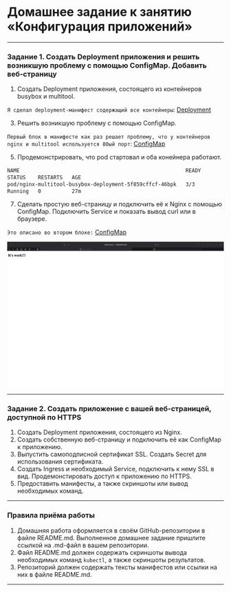 # Домашнее задание к занятию «Конфигурация приложений»

------

### Задание 1. Создать Deployment приложения и решить возникшую проблему с помощью ConfigMap. Добавить веб-страницу

1. Создать Deployment приложения, состоящего из контейнеров busybox и multitool.
   
`Я сделал deployment-манифест содержащий все контейнеры`: [Deployment](https://github.com/omega-pasha/kuber-homeworks/blob/main/2.3/netology-deployment-nginx.yaml)

3. Решить возникшую проблему с помощью ConfigMap.

`Первый блок в манифесте как раз решает проблему, что у контейнеров nginx и multitool используется 80ый порт`: [ConfigMap](https://github.com/omega-pasha/kuber-homeworks/blob/main/2.3/netology-configmaps.yaml)

5. Продемонстрировать, что pod стартовал и оба конейнера работают.
```
NAME                                                      READY   STATUS    RESTARTS   AGE
pod/nginx-multitool-busybox-deployment-5f859cffcf-46bpk   3/3     Running   0          27m
```
7. Сделать простую веб-страницу и подключить её к Nginx с помощью ConfigMap. Подключить Service и показать вывод curl или в браузере.

`Это описано во втором блоке:` [ConfigMap](https://github.com/omega-pasha/kuber-homeworks/blob/main/2.3/netology-configmaps.yaml)

![](https://github.com/omega-pasha/kuber-homeworks/blob/main/2.3/Снимок%20экрана%202023-08-06%20в%2015.28.21.png)

------

### Задание 2. Создать приложение с вашей веб-страницей, доступной по HTTPS 

1. Создать Deployment приложения, состоящего из Nginx.
2. Создать собственную веб-страницу и подключить её как ConfigMap к приложению.
3. Выпустить самоподписной сертификат SSL. Создать Secret для использования сертификата.
4. Создать Ingress и необходимый Service, подключить к нему SSL в вид. Продемонстировать доступ к приложению по HTTPS. 
4. Предоставить манифесты, а также скриншоты или вывод необходимых команд.

------

### Правила приёма работы

1. Домашняя работа оформляется в своём GitHub-репозитории в файле README.md. Выполненное домашнее задание пришлите ссылкой на .md-файл в вашем репозитории.
2. Файл README.md должен содержать скриншоты вывода необходимых команд `kubectl`, а также скриншоты результатов.
3. Репозиторий должен содержать тексты манифестов или ссылки на них в файле README.md.

------
